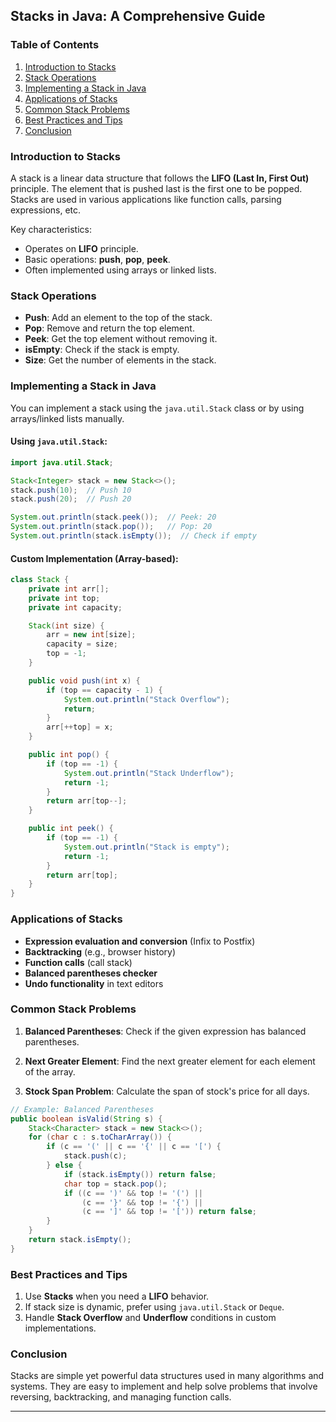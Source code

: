 
## Stacks in Java: A Comprehensive Guide

### Table of Contents

1. [Introduction to Stacks](#introduction-to-stacks)
2. [Stack Operations](#stack-operations)
3. [Implementing a Stack in Java](#implementing-a-stack-in-java)
4. [Applications of Stacks](#applications-of-stacks)
5. [Common Stack Problems](#common-stack-problems)
6. [Best Practices and Tips](#best-practices-and-tips)
7. [Conclusion](#conclusion)

### Introduction to Stacks

A stack is a linear data structure that follows the **LIFO (Last In, First Out)** principle. The element that is pushed last is the first one to be popped. Stacks are used in various applications like function calls, parsing expressions, etc.

Key characteristics:

- Operates on **LIFO** principle.
- Basic operations: **push**, **pop**, **peek**.
- Often implemented using arrays or linked lists.

### Stack Operations

- **Push**: Add an element to the top of the stack.
- **Pop**: Remove and return the top element.
- **Peek**: Get the top element without removing it.
- **isEmpty**: Check if the stack is empty.
- **Size**: Get the number of elements in the stack.

### Implementing a Stack in Java

You can implement a stack using the `java.util.Stack` class or by using arrays/linked lists manually.

#### Using `java.util.Stack`:

```java
import java.util.Stack;

Stack<Integer> stack = new Stack<>();
stack.push(10);  // Push 10
stack.push(20);  // Push 20

System.out.println(stack.peek());  // Peek: 20
System.out.println(stack.pop());   // Pop: 20
System.out.println(stack.isEmpty());  // Check if empty
```

#### Custom Implementation (Array-based):

```java
class Stack {
    private int arr[];
    private int top;
    private int capacity;

    Stack(int size) {
        arr = new int[size];
        capacity = size;
        top = -1;
    }

    public void push(int x) {
        if (top == capacity - 1) {
            System.out.println("Stack Overflow");
            return;
        }
        arr[++top] = x;
    }

    public int pop() {
        if (top == -1) {
            System.out.println("Stack Underflow");
            return -1;
        }
        return arr[top--];
    }

    public int peek() {
        if (top == -1) {
            System.out.println("Stack is empty");
            return -1;
        }
        return arr[top];
    }
}
```

### Applications of Stacks

- **Expression evaluation and conversion** (Infix to Postfix)
- **Backtracking** (e.g., browser history)
- **Function calls** (call stack)
- **Balanced parentheses checker**
- **Undo functionality** in text editors

### Common Stack Problems

1. **Balanced Parentheses**:
   Check if the given expression has balanced parentheses.

2. **Next Greater Element**:
   Find the next greater element for each element of the array.

3. **Stock Span Problem**:
   Calculate the span of stock's price for all days.

```java
// Example: Balanced Parentheses
public boolean isValid(String s) {
    Stack<Character> stack = new Stack<>();
    for (char c : s.toCharArray()) {
        if (c == '(' || c == '{' || c == '[') {
            stack.push(c);
        } else {
            if (stack.isEmpty()) return false;
            char top = stack.pop();
            if ((c == ')' && top != '(') ||
                (c == '}' && top != '{') ||
                (c == ']' && top != '[')) return false;
        }
    }
    return stack.isEmpty();
}
```

### Best Practices and Tips

1. Use **Stacks** when you need a **LIFO** behavior.
2. If stack size is dynamic, prefer using `java.util.Stack` or `Deque`.
3. Handle **Stack Overflow** and **Underflow** conditions in custom implementations.

### Conclusion

Stacks are simple yet powerful data structures used in many algorithms and systems. They are easy to implement and help solve problems that involve reversing, backtracking, and managing function calls.

---
